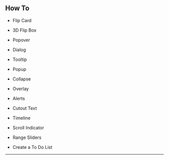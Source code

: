 ## How To

  + Flip Card
  
  + 3D Flip Box
  
  + Popover

  + Dialog

  + Tooltip

  + Popup

  + Collapse
  
  + Overlay
  
  + Alerts
  
  + Cutout Text

  + Timeline

  + Scroll Indicator

  + Range Sliders
  
  + Create a To Do List
***
